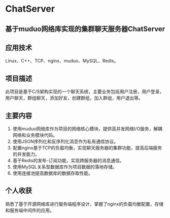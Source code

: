 # ChatServer
## 基于muduo网络库实现的集群聊天服务器ChatServer

## 应用技术

Linux、C++、TCP、nginx、muduo、MySQL、Redis。

## 项目描述

此项目是基于C/S架构实现的一个聊天系统，主要业务包括用户注册，用户登录，用户聊天，群组聊天，添加好友，创建群组，加入群组，用户退出等。

## 主要内容

1. 使用muduo网络库作为项目的网络核心模块，提供高并发网络I/O服务，解耦网络和业务模块代码。
2. 使用JSON序列化和反序列化消息作为私有通信协议。
3. 配置nginx基于TCP的负载均衡，实现聊天服务器的集群功能，提高后端服务的并发能力。
4. 基于Redis的发布-订阅功能，实现跨服务器的消息通信。
5. 使用MySQL关系型数据库作为项目数据的落地存储。
6. 使用连接池提高数据库的数据存取性能。

## 个人收获

熟悉了基于开源网络库进行服务端程序设计，掌握了nginx的负载均衡配置，存储和服务端中间件的应用。
